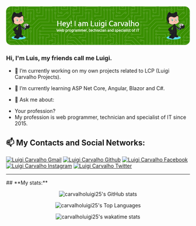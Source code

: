 ![Header](./github-header-image.png)

### Hi, I'm Luis, my friends call me Luigi.

- 🔭 I’m currently working on my own projects related to LCP (Luigi Carvalho Projects).
- 🌱 I’m currently learning ASP Net Core, Angular, Blazor and C#.

- 💬 Ask me about: 

<ul>
<li>Your profession?</li>
<li>My profession is web programmer, technician and specialist of IT since 2015.</li>
</ul>

## 📫 **My Contacts and Social Networks:**

<a href="mailto:carvalholuigi25@gmail.com"><img src="https://github.com/carvalholuigi25/social-icons/blob/master/SVG/Color/Gmail.svg" alt="Luigi Carvalho Gmail" title="Luigi Carvalho Gmail" width="50" height="50" /></a>
<a href="https://github.com/carvalholuigi25"><img src="https://github.com/carvalholuigi25/social-icons/blob/master/SVG/Color/Github.svg" alt="Luigi Carvalho Github" title="Luigi Carvalho Github" width="50" height="50" /></a>
<a href="https://www.facebook.com/luigicarvalho25"><img src="https://github.com/carvalholuigi25/social-icons/blob/master/SVG/Color/Facebook.svg" alt="Luigi Carvalho Facebook" title="Luigi Carvalho Facebook" width="50" height="50" /></a>
<a href="https://www.instagram.com/luiscarvalhodev96"><img src="https://github.com/carvalholuigi25/social-icons/blob/master/SVG/Color/Instagram.svg" alt="Luigi Carvalho Instagram" title="Luigi Carvalho Instagram" width="50" height="50" /></a>
<a href="https://twitter.com/carvalholuigi25"><img src="https://github.com/carvalholuigi25/social-icons/blob/master/SVG/Color/Twitter.svg" alt="Luigi Carvalho Twitter" title="Luigi Carvalho Twitter" width="50" height="50" /></a>

<!-- 
- [![carvalholuigi25@gmail.com](https://github.com/carvalholuigi25/social-icons/blob/master/SVG/Color/Gmail.svg 'Luigi Carvalho Gmail')](carvalholuigi25@gmail.com)
- [![@carvalholuigi25](https://github.com/carvalholuigi25/social-icons/blob/master/SVG/Color/Github.svg 'Luigi Carvalho Github')](https://github.com/carvalholuigi25)
- [![luigicarvalho25](https://github.com/carvalholuigi25/social-icons/blob/master/SVG/Color/Facebook.svg 'Luigi Carvalho Facebook')](https://www.facebook.com/luigicarvalho25)
- [![@luiscarvalhodev96](https://github.com/carvalholuigi25/social-icons/blob/master/SVG/Color/Instagram.svg 'Luigi Carvalho Instagram')](https://www.instagram.com/luiscarvalhodev96)
- [![@carvalholuigi25](https://github.com/carvalholuigi25/social-icons/blob/master/SVG/Color/Twitter.svg 'Luigi Carvalho Twitter')](https://twitter.com/carvalholuigi25) -->

<hr />
## **My stats:**

<p align="middle">
  <img class="img" src="https://github-readme-stats.vercel.app/api?username=carvalholuigi25&show_icons=true&theme=radical" title="carvalholuigi25's GitHub stats" />
</p>

<p align="middle">
  <img class="img" src="https://github-readme-stats.vercel.app/api/top-langs/?username=carvalholuigi25&langs_count=10&layout=compact&theme=radical" title="carvalholuigi25's Top Languages" />
</p>

<p align="middle">
 <img class="img" src="https://github-readme-stats.vercel.app/api/wakatime?username=@carvalholuigi25&theme=radical" title="carvalholuigi25's wakatime stats" />
</p>

<!-- ![carvalholuigi25's GitHub stats](https://github-readme-stats.vercel.app/api?username=carvalholuigi25&show_icons=true&theme=radical)
![carvalholuigi25's Top Languages](https://github-readme-stats.vercel.app/api/top-langs?username=carvalholuigi25&langs_count=10&layout=default&theme=radical)
![carvalholuigi25's wakatime stats](https://github-readme-stats.vercel.app/api/wakatime?username=@carvalholuigi25&theme=radical) -->
